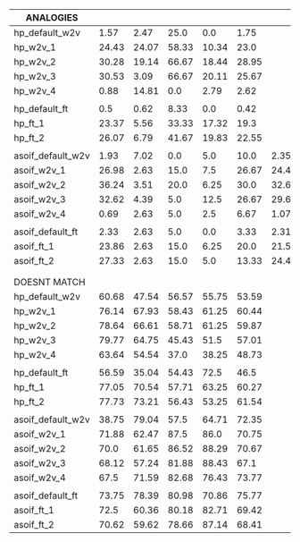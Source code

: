 | ANALOGIES                       |         |         |         |         |          |          | 
|---------------------------------|---------|---------|---------|---------|----------|----------| 
| hp_default_w2v                  |  1.57   |  2.47   |  25.0   |  0.0    |  1.75    |          | 
| hp_w2v_1                        |  24.43  |  24.07  |  58.33  |  10.34  |  23.0    |          | 
| hp_w2v_2                        |  30.28  |  19.14  |  66.67  |  18.44  |  28.95   |          | 
| hp_w2v_3                        |  30.53  |  3.09   |  66.67  |  20.11  |  25.67   |          | 
| hp_w2v_4                        |  0.88   |  14.81  |  0.0    |  2.79   |  2.62    |          | 
|                                 |         |         |         |         |          |          | 
| hp_default_ft                   |  0.5    |  0.62   |  8.33   |  0.0    |  0.42    |          | 
| hp_ft_1                         |  23.37  |  5.56   |  33.33  |  17.32  |  19.3    |          | 
| hp_ft_2                         |  26.07  |  6.79   |  41.67  |  19.83  |  22.55   |          | 
|                                 |         |         |         |         |          |          | 
| asoif_default_w2v               |  1.93   |  7.02   |  0.0    |  5.0    |  10.0    |  2.35    | 
| asoif_w2v_1                     |  26.98  |  2.63   |  15.0   |  7.5    |  26.67   |  24.4    | 
| asoif_w2v_2                     |  36.24  |  3.51   |  20.0   |  6.25   |  30.0    |  32.66   | 
| asoif_w2v_3                     |  32.62  |  4.39   |  5.0    |  12.5   |  26.67   |  29.62   | 
| asoif_w2v_4                     |  0.69   |  2.63   |  5.0    |  2.5    |  6.67    |  1.07    | 
|                                 |         |         |         |         |          |          | 
| asoif_default_ft                |  2.33   |  2.63   |  5.0    |  0.0    |  3.33    |  2.31    | 
| asoif_ft_1                      |  23.86  |  2.63   |  15.0   |  6.25   |  20.0    |  21.58   | 
| asoif_ft_2                      |  27.33  |  2.63   |  15.0   |  5.0    |  13.33   |  24.4    | 
|                                 |         |         |         |         |          |          | 
|                                 |         |         |         |         |          |          | 
| DOESNT MATCH                    |         |         |         |         |          |          | 
| hp_default_w2v                  |  60.68  |  47.54  |  56.57  |  55.75  |  53.59   |          | 
| hp_w2v_1                        |  76.14  |  67.93  |  58.43  |  61.25  |  60.44   |          | 
| hp_w2v_2                        |  78.64  |  66.61  |  58.71  |  61.25  |  59.87   |          | 
| hp_w2v_3                        |  79.77  |  64.75  |  45.43  |  51.5   |  57.01   |          | 
| hp_w2v_4                        |  63.64  |  54.54  |  37.0   |  38.25  |  48.73   |          | 
|                                 |         |         |         |         |          |          | 
| hp_default_ft                   |  56.59  |  35.04  |  54.43  |  72.5   |  46.5    |          | 
| hp_ft_1                         |  77.05  |  70.54  |  57.71  |  63.25  |  60.27   |          | 
| hp_ft_2                         |  77.73  |  73.21  |  56.43  |  53.25  |  61.54   |          | 
|                                 |         |         |         |         |          |          | 
| asoif_default_w2v               |  38.75  |  79.04  |  57.5   |  64.71  |  72.35   |          | 
| asoif_w2v_1                     |  71.88  |  62.47  |  87.5   |  86.0   |  70.75   |          | 
| asoif_w2v_2                     |  70.0   |  61.65  |  86.52  |  88.29  |  70.67   |          | 
| asoif_w2v_3                     |  68.12  |  57.24  |  81.88  |  88.43  |  67.1    |          | 
| asoif_w2v_4                     |  67.5   |  71.59  |  82.68  |  76.43  |  73.77   |          | 
|                                 |         |         |         |         |          |          | 
| asoif_default_ft                |  73.75  |  78.39  |  80.98  |  70.86  |  75.77   |          | 
| asoif_ft_1                      |  72.5   |  60.36  |  80.18  |  82.71  |  69.42   |          | 
| asoif_ft_2                      |  70.62  |  59.62  |  78.66  |  87.14  |  68.41   |          | 
